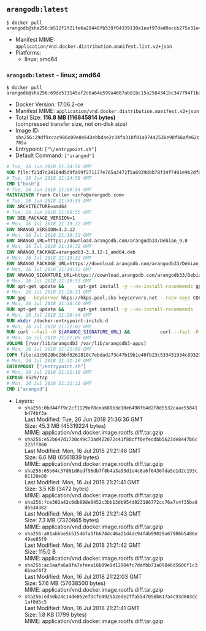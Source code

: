 ## `arangodb:latest`

```console
$ docker pull arangodb@sha256:b512f2f21fe6a28448fb539f04339130a1eaf97dad0accb275e31e4e1226bd67
```

-	Manifest MIME: `application/vnd.docker.distribution.manifest.list.v2+json`
-	Platforms:
	-	linux; amd64

### `arangodb:latest` - linux; amd64

```console
$ docker pull arangodb@sha256:69de573145af2c6a64e599a4667ab81bc15a2584341bc347794f1ba0d1c92455
```

-	Docker Version: 17.06.2-ce
-	Manifest MIME: `application/vnd.docker.distribution.manifest.v2+json`
-	Total Size: **116.8 MB (116845814 bytes)**  
	(compressed transfer size, not on-disk size)
-	Image ID: `sha256:29df9ccac986c00e04643ebbdae2c34fa310f01a07442538e98f66afe62c785a`
-	Entrypoint: `["\/entrypoint.sh"]`
-	Default Command: `["arangod"]`

```dockerfile
# Tue, 26 Jun 2018 21:24:58 GMT
ADD file:f21d7c14104d5d9fa99f271177e765a3472f5a69398bb78f34f7401e9b2df837 in / 
# Tue, 26 Jun 2018 21:24:58 GMT
CMD ["bash"]
# Tue, 26 Jun 2018 21:59:54 GMT
MAINTAINER Frank Celler <info@arangodb.com>
# Tue, 26 Jun 2018 21:59:55 GMT
ENV ARCHITECTURE=amd64
# Tue, 26 Jun 2018 21:59:55 GMT
ENV DEB_PACKAGE_VERSION=1
# Mon, 16 Jul 2018 21:19:32 GMT
ENV ARANGO_VERSION=3.3.12
# Mon, 16 Jul 2018 21:19:32 GMT
ENV ARANGO_URL=https://download.arangodb.com/arangodb33/Debian_9.0
# Mon, 16 Jul 2018 21:19:32 GMT
ENV ARANGO_PACKAGE=arangodb3-3.3.12-1_amd64.deb
# Mon, 16 Jul 2018 21:19:32 GMT
ENV ARANGO_PACKAGE_URL=https://download.arangodb.com/arangodb33/Debian_9.0/amd64/arangodb3-3.3.12-1_amd64.deb
# Mon, 16 Jul 2018 21:19:32 GMT
ENV ARANGO_SIGNATURE_URL=https://download.arangodb.com/arangodb33/Debian_9.0/amd64/arangodb3-3.3.12-1_amd64.deb.asc
# Mon, 16 Jul 2018 21:19:53 GMT
RUN apt-get update &&     apt-get install -y --no-install-recommends gpg dirmngr     &&     rm -rf /var/lib/apt/lists/*
# Mon, 16 Jul 2018 21:20:21 GMT
RUN gpg --keyserver hkps://hkps.pool.sks-keyservers.net --recv-keys CD8CB0F1E0AD5B52E93F41E7EA93F5E56E751E9B
# Mon, 16 Jul 2018 21:20:40 GMT
RUN apt-get update &&     apt-get install -y --no-install-recommends         libjemalloc1         ca-certificates         pwgen         curl     &&     rm -rf /var/lib/apt/lists/*
# Mon, 16 Jul 2018 21:20:44 GMT
RUN mkdir /docker-entrypoint-initdb.d
# Mon, 16 Jul 2018 21:21:02 GMT
RUN curl --fail -O ${ARANGO_SIGNATURE_URL} &&           curl --fail -O ${ARANGO_PACKAGE_URL} &&             gpg --verify ${ARANGO_PACKAGE}.asc &&     (echo arangodb3 arangodb3/password password test | debconf-set-selections) &&     (echo arangodb3 arangodb3/password_again password test | debconf-set-selections) &&     DEBIAN_FRONTEND="noninteractive" dpkg -i ${ARANGO_PACKAGE} &&     rm -rf /var/lib/arangodb3/* &&     sed -ri         -e 's!127\.0\.0\.1!0.0.0.0!g'         -e 's!^(file\s*=).*!\1 -!'         -e 's!^\s*uid\s*=.*!!'         /etc/arangodb3/arangod.conf     && chgrp 0 /var/lib/arangodb3 /var/lib/arangodb3-apps     && chmod 775 /var/lib/arangodb3 /var/lib/arangodb3-apps     &&     rm -f ${ARANGO_PACKAGE}*
# Mon, 16 Jul 2018 21:21:09 GMT
VOLUME [/var/lib/arangodb3 /var/lib/arangodb3-apps]
# Mon, 16 Jul 2018 21:21:09 GMT
COPY file:a1c9828bd2bbf6262810c7ebdad273e47b19b1e40fb23c533431934c89329a8f in /entrypoint.sh 
# Mon, 16 Jul 2018 21:21:10 GMT
ENTRYPOINT ["/entrypoint.sh"]
# Mon, 16 Jul 2018 21:21:10 GMT
EXPOSE 8529/tcp
# Mon, 16 Jul 2018 21:21:11 GMT
CMD ["arangod"]
```

-	Layers:
	-	`sha256:0bd44ff9c2cf1129ef8cea689b3e10e6498f64d2f8d5532caae55841b474bf3a`  
		Last Modified: Tue, 26 Jun 2018 21:36:36 GMT  
		Size: 45.3 MB (45319224 bytes)  
		MIME: application/vnd.docker.image.rootfs.diff.tar.gzip
	-	`sha256:e52b647d1730c49c73ad422072c41f88cff6efecdbb5623de8447b6c225ff860`  
		Last Modified: Mon, 16 Jul 2018 21:21:46 GMT  
		Size: 6.6 MB (6561839 bytes)  
		MIME: application/vnd.docker.image.rootfs.diff.tar.gzip
	-	`sha256:65b64c37d81d6edf96db7f8b4a3a93d1e4c6a6f6436fda5e1d2c193c81120e80`  
		Last Modified: Mon, 16 Jul 2018 21:21:41 GMT  
		Size: 3.5 KB (3472 bytes)  
		MIME: application/vnd.docker.image.rootfs.diff.tar.gzip
	-	`sha256:fce302a42c0db88de0452c3bb13db954d023186772cc76a7c4f35ba8d5534382`  
		Last Modified: Mon, 16 Jul 2018 21:21:43 GMT  
		Size: 7.3 MB (7320865 bytes)  
		MIME: application/vnd.docker.image.rootfs.diff.tar.gzip
	-	`sha256:a01abbbe5b51546fa1fb674dc46a21d4dc94f4b99029a67986b5486e49ee85f9`  
		Last Modified: Mon, 16 Jul 2018 21:21:42 GMT  
		Size: 115.0 B  
		MIME: application/vnd.docker.image.rootfs.diff.tar.gzip
	-	`sha256:ac5aafa6a9fa7efeea16b89e9d12984fc7dafbb73a09846d5606f1c36beaf6f2`  
		Last Modified: Mon, 16 Jul 2018 21:22:03 GMT  
		Size: 57.6 MB (57638500 bytes)  
		MIME: application/vnd.docker.image.rootfs.diff.tar.gzip
	-	`sha256:ed50b24c14de052ef3cfe4925b2ede2ffa5547058b817a4c93d803dc1af8d5c5`  
		Last Modified: Mon, 16 Jul 2018 21:21:41 GMT  
		Size: 1.8 KB (1799 bytes)  
		MIME: application/vnd.docker.image.rootfs.diff.tar.gzip
